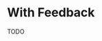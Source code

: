 # With Feedback

<!--
https://github.com/midday-ai/midday/blob/main/apps/dashboard/src/components/feedback-form.tsx
https://github.com/AhmedIbreljic/MachLab/blob/main/apps/landing/src/app/api/feedback/route.ts
-->

TODO
